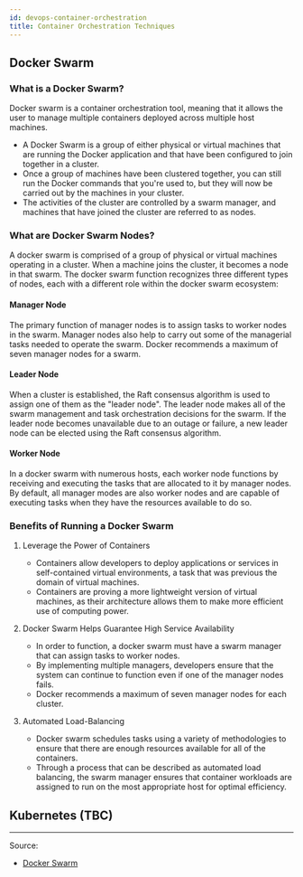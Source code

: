 ```yaml
---
id: devops-container-orchestration
title: Container Orchestration Techniques
---
```


## Docker Swarm

### What is a Docker Swarm?

Docker swarm is a container orchestration tool, meaning that it allows the user to manage multiple containers deployed across multiple host machines.

- A Docker Swarm is a group of either physical or virtual machines that are running the Docker application and that have been configured to join together in a cluster.
- Once a group of machines have been clustered together, you can still run the Docker commands that you're used to, but they will now be carried out by the machines in your cluster.
- The activities of the cluster are controlled by a swarm manager, and machines that have joined the cluster are referred to as nodes.

### What are Docker Swarm Nodes?

A docker swarm is comprised of a group of physical or virtual machines operating in a cluster. When a machine joins the cluster, it becomes a node in that swarm. The docker swarm function recognizes three different types of nodes, each with a different role within the docker swarm ecosystem:

#### Manager Node

The primary function of manager nodes is to assign tasks to worker nodes in the swarm. Manager nodes also help to carry out some of the managerial tasks needed to operate the swarm. Docker recommends a maximum of seven manager nodes for a swarm.

#### Leader Node

When a cluster is established, the Raft consensus algorithm is used to assign one of them as the "leader node". The leader node makes all of the swarm management and task orchestration decisions for the swarm. If the leader node becomes unavailable due to an outage or failure, a new leader node can be elected using the Raft consensus algorithm.

#### Worker Node

In a docker swarm with numerous hosts, each worker node functions by receiving and executing the tasks that are allocated to it by manager nodes. By default, all manager modes are also worker nodes and are capable of executing tasks when they have the resources available to do so.

### Benefits of Running a Docker Swarm

1. Leverage the Power of Containers

   - Containers allow developers to deploy applications or services in self-contained virtual environments, a task that was previous the domain of virtual machines.
   - Containers are proving a more lightweight version of virtual machines, as their architecture allows them to make more efficient use of computing power.

2. Docker Swarm Helps Guarantee High Service Availability

   - In order to function, a docker swarm must have a swarm manager that can assign tasks to worker nodes.
   - By implementing multiple managers, developers ensure that the system can continue to function even if one of the manager nodes fails.
   - Docker recommends a maximum of seven manager nodes for each cluster.

3. Automated Load-Balancing
   - Docker swarm schedules tasks using a variety of methodologies to ensure that there are enough resources available for all of the containers.
   - Through a process that can be described as automated load balancing, the swarm manager ensures that container workloads are assigned to run on the most appropriate host for optimal efficiency.

## Kubernetes (TBC)

---

Source:

- [Docker Swarm](https://www.sumologic.com/glossary/docker-swarm/)
